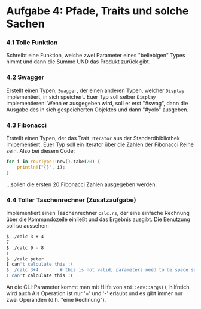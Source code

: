 Aufgabe 4: Pfade, Traits und solche Sachen
=============================================

### 4.1 Tolle Funktion

Schreibt eine Funktion, welche zwei Parameter eines "beliebigen" Types nimmt und dann die Summe UND das Produkt zurück gibt.


### 4.2 Swagger

Erstellt einen Typen, `Swagger`, der einen anderen Typen, welcher `Display` implementiert, in sich speichert. Euer Typ soll selber `Display` implementieren: Wenn er ausgegeben wird, soll er erst "#swag", dann die Ausgabe des in sich gespeicherten Objektes und dann "#yolo" ausgeben.


### 4.3 Fibonacci

Erstellt einen Typen, der das Trait `Iterator` aus der Standardbibliothek imlpementiert. Euer Typ soll ein Iterator über die Zahlen der Fibonacci Reihe sein. Also bei diesem Code:

```rust
for i in YourType::new().take(20) {
    println!("{}", i);
}
```

...sollen die ersten 20 Fibonacci Zahlen ausgegeben werden.


### 4.4 Toller Taschenrechner (Zusatzaufgabe)

Implementiert einen Taschenrechner `calc.rs`, der eine einfache Rechnung über die Kommandozeile einließt und das Ergebnis ausgibt. Die Benutzung soll so aussehen:

```bash
$ ./calc 3 + 4
7
$ ./calc 9 - 8
1
$ ./calc peter
I can't calculate this :(
$ ./calc 3+4        # this is not valid, parameters need to be space separated
I can't calculate this :(
```

An die CLI-Parameter kommt man mit Hilfe von `std::env::args()`, hilfreich wird auch  Als Operation ist nur '+' und '-' erlaubt und es gibt immer nur zwei Operanden (d.h. "eine Rechnung").
